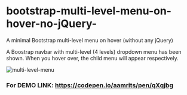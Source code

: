 # bootstrap-multi-level-menu-on-hover-no-jQuery-
A minimal Bootstrap multi-level menu on hover (without any jQuery)

A Boostrap navbar with multi-level (4 levels) dropdown menu has been shown. When you hover over, the child menu will appear respectively.

![multi-level-menu](https://user-images.githubusercontent.com/24684808/28963652-82f08e60-7927-11e7-8573-d1b325de429f.jpg)


### For DEMO LINK: https://codepen.io/aamrits/pen/qXqjbg


